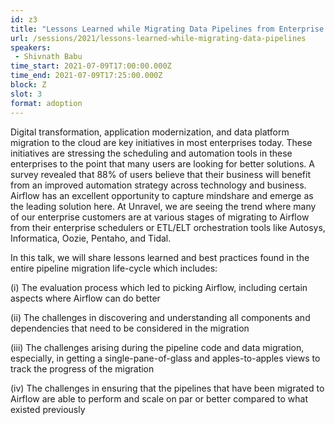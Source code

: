 ```yaml
---
id: z3
title: "Lessons Learned while Migrating Data Pipelines from Enterprise Schedulers to Airflow"
url: /sessions/2021/lessons-learned-while-migrating-data-pipelines
speakers:
 - Shivnath Babu
time_start: 2021-07-09T17:00:00.000Z
time_end: 2021-07-09T17:25:00.000Z
block: Z
slot: 3
format: adoption
---
```


Digital transformation, application modernization, and data platform migration to the cloud are key initiatives in most enterprises today. These initiatives are stressing the scheduling and automation tools in these enterprises to the point that many users are looking for better solutions. A survey revealed that 88% of users believe that their business will benefit from an improved automation strategy across technology and business. Airflow has an excellent opportunity to capture mindshare and emerge as the leading solution here. At Unravel, we are seeing the trend where many of our enterprise customers are at various stages of migrating to Airflow from their enterprise schedulers or ETL/ELT orchestration tools like Autosys, Informatica, Oozie, Pentaho, and Tidal. 
 
 In this talk, we will share lessons learned and best practices found in the entire pipeline migration life-cycle which includes:
 
 (i) The evaluation process which led to picking Airflow, including certain aspects where Airflow can do better 
 
 (ii) The challenges in discovering and understanding all components and dependencies that need to be considered in the migration
 
 (iii) The challenges arising during the pipeline code and data migration, especially, in getting a single-pane-of-glass and apples-to-apples views to track the progress of the migration
 
 (iv) The challenges in ensuring that the pipelines that have been migrated to Airflow are able to perform and scale on par or better compared to what existed previously